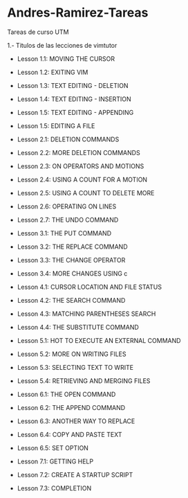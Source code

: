 # Andres-Ramirez-Tareas
Tareas de curso UTM

1.- Titulos de las lecciones de vimtutor
 
- Lesson 1.1: MOVING THE CURSOR
- Lesson 1.2: EXITING VIM
- Lesson 1.3: TEXT EDITING - DELETION
- Lesson 1.4: TEXT EDITING - INSERTION
- Lesson 1.5: TEXT EDITING - APPENDING
- Lesson 1.5: EDITING A FILE

- Lesson 2.1: DELETION COMMANDS
- Lesson 2.2: MORE DELETION COMMANDS
- Lesson 2.3: ON OPERATORS AND MOTIONS
- Lesson 2.4: USING A COUNT FOR A MOTION
- Lesson 2.5: USING A COUNT TO DELETE MORE
- Lesson 2.6: OPERATING ON LINES
- Lesson 2.7: THE UNDO COMMAND

- Lesson 3.1: THE PUT COMMAND
- Lesson 3.2: THE REPLACE COMMAND
- Lesson 3.3: THE CHANGE OPERATOR
- Lesson 3.4: MORE CHANGES USING c

- Lesson 4.1: CURSOR LOCATION AND FILE STATUS
- Lesson 4.2: THE SEARCH COMMAND
- Lesson 4.3: MATCHING PARENTHESES SEARCH
- Lesson 4.4: THE SUBSTITUTE COMMAND

- Lesson 5.1: HOT TO EXECUTE AN EXTERNAL COMMAND
- Lesson 5.2: MORE ON WRITING FILES
- Lesson 5.3: SELECTING TEXT TO WRITE
- Lesson 5.4: RETRIEVING AND MERGING FILES

- Lesson 6.1: THE OPEN COMMAND
- Lesson 6.2: THE APPEND COMMAND
- Lesson 6.3: ANOTHER WAY TO REPLACE
- Lesson 6.4: COPY AND PASTE TEXT
- Lesson 6.5: SET OPTION 

- Lesson 7.1: GETTING HELP
- Lesson 7.2: CREATE A STARTUP SCRIPT
- Lesson 7.3: COMPLETION
